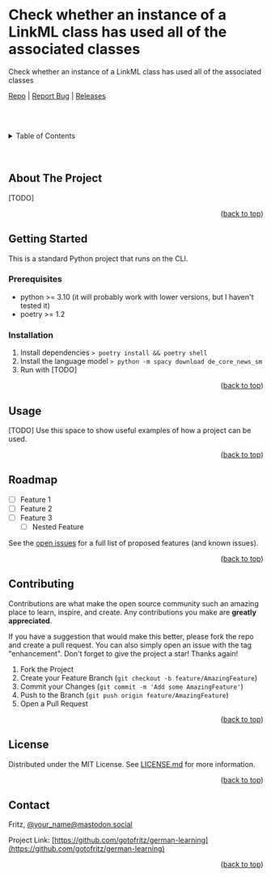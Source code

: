 <!-- Improved compatibility of back to top link: See: https://github.com/othneildrew/Best-README-Template/pull/73 -->

<a name="readme-top"></a>

<!--
*** Thanks for checking out the Best-README-Template. If you have a suggestion
*** that would make this better, please fork the repo and create a pull request
*** or simply open an issue with the tag "enhancement".
*** Don't forget to give the project a star!
*** Thanks again! Now go create something AMAZING! :D
-->

<!-- PROJECT SHIELDS -->
<!--
*** I'm using markdown "reference style" links for readability.
*** Reference links are enclosed in brackets [ ] instead of parentheses ( ).
*** See the bottom of this document for the declaration of the reference variables
*** for contributors-url, forks-url, etc. This is an optional, concise syntax you may use.
*** https://www.markdownguide.org/basic-syntax/#reference-style-links
-->

<!-- PROJECT LOGO -->

<h1>Check whether an instance of a LinkML class has used all of the associated classes</h1>

<p>Check whether an instance of a LinkML class has used all of the associated classes</p>
<nav>
  <a href="https://github.com/turbomam/exhaustion-check">Repo</a>
  |
  <a href="https://github.com/turbomam/exhaustion-check/issues">Report Bug</a>
  |
  <a href="https://github.com/turbomam/exhaustion-check/releases">Releases</a>
</nav>

<!-- TABLE OF CONTENTS -->

<br><br>

<details>
  <summary>Table of Contents</summary>
  <ol>
    <li>
      <a href="#about-the-project">About The Project</a>
    </li>
    <li>
      <a href="#getting-started">Getting Started</a>
      <ul>
        <li><a href="#prerequisites">Prerequisites</a></li>
        <li><a href="#installation">Installation</a></li>
      </ul>
    </li>
    <li><a href="#usage">Usage</a></li>
    <li><a href="#roadmap">Roadmap</a></li>
    <li><a href="#contributing">Contributing</a></li>
    <li><a href="#license">License</a></li>
    <li><a href="#contact">Contact</a></li>
  </ol>
</details>
<br><br>
<!-- ABOUT THE PROJECT -->

## About The Project

[TODO]

<p align="right">(<a href="#readme-top">back to top</a>)</p>

<!-- GETTING STARTED -->

## Getting Started

This is a standard Python project that runs on the CLI.

### Prerequisites

- python >= 3.10 (it will probably work with lower versions, but I haven't tested it)
- poetry >= 1.2

### Installation

1. Install dependencies `> poetry install && poetry shell`
1. Install the language model `> python -m spacy download de_core_news_sm`
1. Run with [TODO]

<p align="right">(<a href="#readme-top">back to top</a>)</p>

<!-- USAGE EXAMPLES -->

## Usage

[TODO] Use this space to show useful examples of how a project can be used.

<p align="right">(<a href="#readme-top">back to top</a>)</p>

<!-- ROADMAP -->

## Roadmap

- [ ] Feature 1
- [ ] Feature 2
- [ ] Feature 3
  - [ ] Nested Feature

See the [open issues](https://github.com/turbomam/exhaustion-check/issues) for a full list of proposed features (and known issues).

<p align="right">(<a href="#readme-top">back to top</a>)</p>

<!-- CONTRIBUTING -->

## Contributing

Contributions are what make the open source community such an amazing place to learn, inspire, and create. Any contributions you make are **greatly appreciated**.

If you have a suggestion that would make this better, please fork the repo and create a pull request. You can also simply open an issue with the tag "enhancement".
Don't forget to give the project a star! Thanks again!

1. Fork the Project
2. Create your Feature Branch (`git checkout -b feature/AmazingFeature`)
3. Commit your Changes (`git commit -m 'Add some AmazingFeature'`)
4. Push to the Branch (`git push origin feature/AmazingFeature`)
5. Open a Pull Request

<p align="right">(<a href="#readme-top">back to top</a>)</p>

<!-- LICENSE -->

## License

Distributed under the MIT License. See [LICENSE.md](./LICENSE.md) for more information.

<p align="right">(<a href="#readme-top">back to top</a>)</p>

<!-- CONTACT -->

## Contact

Fritz, [@your_name@mastodon.social](https://mastodon.social/@your_name)

Project Link: [https://github.com/gotofritz/german-learning](https://github.com/gotofritz/german-learning)

<p align="right">(<a href="#readme-top">back to top</a>)</p>
